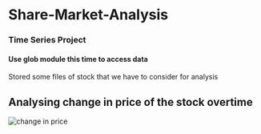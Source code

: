 # Share-Market-Analysis
### Time Series Project
#### Use glob module this time to access data 
Stored some files of stock that we have to consider for analysis
## Analysing change in price of the stock overtime

![change in price](https://github.com/Preeti0018/Share-Market-Analysis/assets/159876174/ac62508f-fcb4-446b-a975-26ba0dfc45ea)

